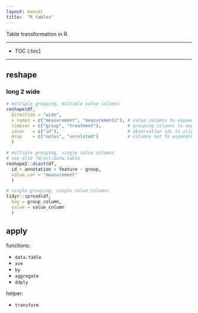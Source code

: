 ```yaml
---
layout: manual
title:  "R tables"
---
```


Table transformation in R.

---

* TOC
{:toc}

---

## reshape

### long 2 wide

```r
# multiple grouping, multiple value columns
reshape(df,
  direction = "wide",
  v.names = c("measurement", "measurement2"), # value columns to expand
  timevar = c("group", "treatment"),          # grouping columns to expand by
  idvar   = c("id"),                          # observation ids to align by
  drop    = c("notes", "unrelated")           # columns not to expand/keep
  )

# multiple grouping, single value columns
# see also ?dcast.data.table
reshape2::dcast(df,
  id + annotation + feature ~ group,
  value.var = "measurement"
  )

# single grouping, single value columns
tidyr::spread(df,
  key = group_column,
  value = value_column
  )
```

## apply

functions:

* `data.table`
* `ave`
* `by`
* `aggregate`
* `ddply`

helper:

* `transform`
